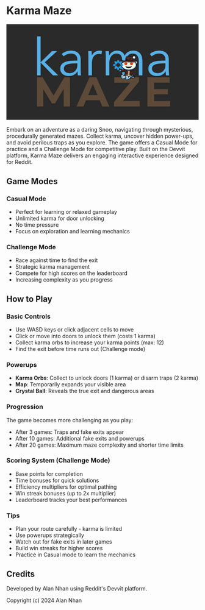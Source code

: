 # Karma Maze
![Karma Maze Cover](assets/Karma%20Maze.png)

Embark on an adventure as a daring Snoo, navigating through mysterious, procedurally generated mazes. Collect karma, uncover hidden power-ups, and avoid perilous traps as you explore. The game offers a Casual Mode for practice and a Challenge Mode for competitive play. Built on the Devvit platform, Karma Maze delivers an engaging interactive experience designed for Reddit.
## Game Modes

### Casual Mode
- Perfect for learning or relaxed gameplay
- Unlimited karma for door unlocking
- No time pressure
- Focus on exploration and learning mechanics

### Challenge Mode
- Race against time to find the exit
- Strategic karma management
- Compete for high scores on the leaderboard
- Increasing complexity as you progress

## How to Play

### Basic Controls
- Use WASD keys or click adjacent cells to move
- Click or move into doors to unlock them (costs 1 karma)
- Collect karma orbs to increase your karma points (max: 12)
- Find the exit before time runs out (Challenge mode)

### Powerups
- **Karma Orbs**: Collect to unlock doors (1 karma) or disarm traps (2 karma)
- **Map**: Temporarily expands your visible area
- **Crystal Ball**: Reveals the true exit and dangerous areas

### Progression
The game becomes more challenging as you play:
- After 3 games: Traps and fake exits appear
- After 10 games: Additional fake exits and powerups
- After 20 games: Maximum maze complexity and shorter time limits

### Scoring System (Challenge Mode)
- Base points for completion
- Time bonuses for quick solutions
- Efficiency multipliers for optimal pathing
- Win streak bonuses (up to 2x multiplier)
- Leaderboard tracks your best performances

### Tips
- Plan your route carefully - karma is limited
- Use powerups strategically
- Watch out for fake exits in later games
- Build win streaks for higher scores
- Practice in Casual mode to learn the mechanics

## Credits

Developed by Alan Nhan using Reddit's Devvit platform.

Copyright (c) 2024 Alan Nhan